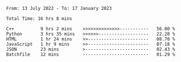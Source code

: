 <!--START_SECTION:waka-->

```text
From: 13 July 2022 - To: 17 January 2023

Total Time: 16 hrs 8 mins

C++          9 hrs 2 mins    >>>>>>>>>>>>>>-----------   56.00 %
Python       3 hrs 35 mins   >>>>>>-------------------   22.28 %
HTML         1 hr 24 mins    >>-----------------------   08.70 %
JavaScript   1 hr 9 mins     >>-----------------------   07.18 %
JSON         23 mins         >------------------------   02.43 %
Batchfile    12 mins         -------------------------   01.29 %
```

<!--END_SECTION:waka-->

<!---
yvanlok/yvanlok is a ✨ special ✨ repository because its `README.md` (this file) appears on your GitHub profile.
You can click the Preview link to take a look at your changes.
--->
